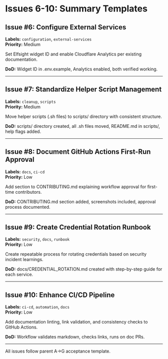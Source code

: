# Issues 6-10: Summary Templates

## Issue #6: Configure External Services
**Labels:** `configuration`, `external-services`  
**Priority:** Medium

Set Elfsight widget ID and enable Cloudflare Analytics per existing documentation.

**DoD:** Widget ID in .env.example, Analytics enabled, both verified working.

---

## Issue #7: Standardize Helper Script Management
**Labels:** `cleanup`, `scripts`  
**Priority:** Medium

Move helper scripts (.sh files) to scripts/ directory with consistent structure.

**DoD:** scripts/ directory created, all .sh files moved, README.md in scripts/, help flags added.

---

## Issue #8: Document GitHub Actions First-Run Approval
**Labels:** `docs`, `ci-cd`  
**Priority:** Low

Add section to CONTRIBUTING.md explaining workflow approval for first-time contributors.

**DoD:** CONTRIBUTING.md section added, screenshots included, approval process documented.

---

## Issue #9: Create Credential Rotation Runbook
**Labels:** `security`, `docs`, `runbook`  
**Priority:** Low

Create repeatable process for rotating credentials based on security incident learnings.

**DoD:** docs/CREDENTIAL_ROTATION.md created with step-by-step guide for each service.

---

## Issue #10: Enhance CI/CD Pipeline
**Labels:** `ci-cd`, `automation`, `docs`  
**Priority:** Low

Add documentation linting, link validation, and consistency checks to GitHub Actions.

**DoD:** Workflow validates markdown, checks links, runs on doc PRs.

---

All issues follow parent A→G acceptance template.
